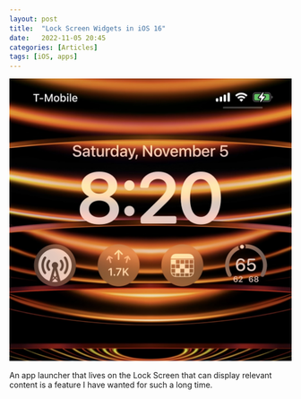 ```yaml
---
layout: post
title:  "Lock Screen Widgets in iOS 16"
date:   2022-11-05 20:45
categories: [Articles]
tags: [iOS, apps]
---
```


![lock screen widgets](/assets/img/2022/11/widgets.jpg)

An app launcher that lives on the Lock Screen that can display relevant content is a feature I have wanted for such a long time.
